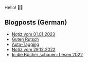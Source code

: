 Hello! 👋🏻

## Blogposts (German)
<!-- BLOG-POST-LIST:START -->
- [Notiz vom 01.01.2023](https://maurice-renck.de/de/notes/2023/1672577219)
- [Guten Rutsch](https://maurice-renck.de/de/notes/2022/guten-rutsch)
- [Auto-Tagging](https://maurice-renck.de/de/notes/2022/auto-tagging)
- [Notiz vom 29.12.2022](https://maurice-renck.de/de/notes/2022/1672315259)
- [In die Bücher schauen: Lesen 2022](https://maurice-renck.de/de/blog/2022/in-die-buecher-schauen-lesen-2022)
<!-- BLOG-POST-LIST:END -->

<!--
**mauricerenck/mauricerenck** is a ✨ _special_ ✨ repository because its `README.md` (this file) appears on your GitHub profile.

Here are some ideas to get you started:

- 🔭 I’m currently working on ...
- 🌱 I’m currently learning ...
- 👯 I’m looking to collaborate on ...
- 🤔 I’m looking for help with ...
- 💬 Ask me about ...
- 📫 How to reach me: ...
- 😄 Pronouns: ...
- ⚡ Fun fact: ...
-->
